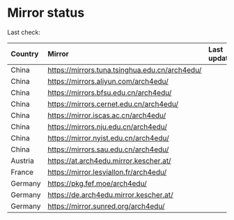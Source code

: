 <script src="./time.js"></script>
# Mirror status
Last check: <script type="text/javascript">localize(1725513630.3278358);</script>

|Country|Mirror|Last update|
|:------|:-----|:----------|
|China|https://mirrors.tuna.tsinghua.edu.cn/arch4edu/|<script type="text/javascript">localize(1725475099);</script>|
|China|https://mirrors.aliyun.com/arch4edu/|<script type="text/javascript">localize(1725475099);</script>|
|China|https://mirrors.bfsu.edu.cn/arch4edu/|<script type="text/javascript">localize(1725475099);</script>|
|China|https://mirrors.cernet.edu.cn/arch4edu/|<script type="text/javascript">localize(1725475099);</script>|
|China|https://mirror.iscas.ac.cn/arch4edu/|<script type="text/javascript">localize(1725475099);</script>|
|China|https://mirrors.nju.edu.cn/arch4edu/|<script type="text/javascript">localize(1725432233);</script>|
|China|https://mirror.nyist.edu.cn/arch4edu/|<script type="text/javascript">localize(1725475099);</script>|
|China|https://mirrors.sau.edu.cn/arch4edu/|<script type="text/javascript">localize(1725475099);</script>|
|Austria|https://at.arch4edu.mirror.kescher.at/|<script type="text/javascript">localize(1725475099);</script>|
|France|https://mirror.lesviallon.fr/arch4edu/|<script type="text/javascript">localize(1725475099);</script>|
|Germany|https://pkg.fef.moe/arch4edu/|<script type="text/javascript">localize(1725475099);</script>|
|Germany|https://de.arch4edu.mirror.kescher.at/|<script type="text/javascript">localize(1725475099);</script>|
|Germany|https://mirror.sunred.org/arch4edu/|<script type="text/javascript">localize(1725475099);</script>|

<script src="./tablefilter/tablefilter.js"></script>
<script src="./table.js"></script>